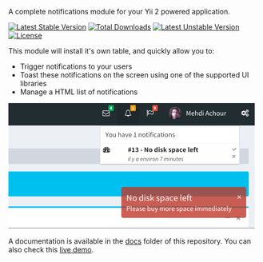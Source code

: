A complete notifications module for your Yii 2 powered application.

[![Latest Stable Version](https://poser.pugx.org/machour/yii2-notifications/v/stable)](https://packagist.org/packages/machour/yii2-notifications)
[![Total Downloads](https://poser.pugx.org/machour/yii2-notifications/downloads)](https://packagist.org/packages/machour/yii2-notifications)
[![Latest Unstable Version](https://poser.pugx.org/machour/yii2-notifications/v/unstable)](https://packagist.org/packages/machour/yii2-notifications)
[![License](https://poser.pugx.org/machour/yii2-notifications/license)](https://packagist.org/packages/machour/yii2-notifications)

This module will install it's own table, and quickly allow you to:

* Trigger notifications to your users
* Toast these notifications on the screen using one of the supported UI libraries
* Manage a HTML list of notifications
  
![Growl notification](docs/main.png)

A documentation is available in the [docs](docs/TOC.md) folder of this repository.
You can also check this [live demo](https://machour.idk.tn/yii2-kitchen-sink/site/yii2-notifications).
